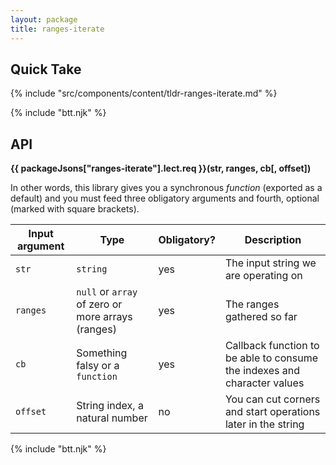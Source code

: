 ```yaml
---
layout: package
title: ranges-iterate
---
```


## Quick Take

{% include "src/components/content/tldr-ranges-iterate.md" %}

{% include "btt.njk" %}

## API

**{{ packageJsons["ranges-iterate"].lect.req }}(str, ranges, cb\[, offset])**

In other words, this library gives you a synchronous _function_ (exported as a default) and you must feed three obligatory arguments and fourth, optional (marked with square brackets).

| Input argument | Type                                              | Obligatory? | Description                                                              |
| -------------- | ------------------------------------------------- | ----------- | ------------------------------------------------------------------------ |
| `str`          | `string`                                          | yes         | The input string we are operating on                                     |
| `ranges`       | `null` or `array` of zero or more arrays (ranges) | yes         | The ranges gathered so far                                               |
| `cb`           | Something falsy or a `function`                  | yes         | Callback function to be able to consume the indexes and character values |
| `offset`       | String index, a natural number                    | no          | You can cut corners and start operations later in the string             |

{% include "btt.njk" %}
